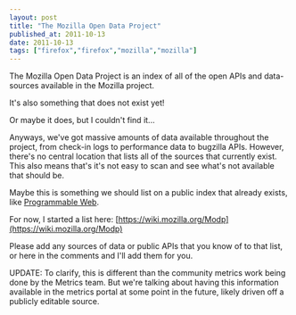 ```yaml
---
layout: post
title: "The Mozilla Open Data Project"
published_at: 2011-10-13
date: 2011-10-13
tags: ["firefox","firefox","mozilla","mozilla"]
---
```


The Mozilla Open Data Project is an index of all of the open APIs and data-sources available in the Mozilla project.

It's also something that does not exist yet!

Or maybe it does, but I couldn't find it...

Anyways, we've got massive amounts of data available throughout the project, from check-in logs to performance data to bugzilla APIs. However, there's no central location that lists all of the sources that currently exist. This also means that's it's not easy to scan and see what's not available that should be.

Maybe this is something we should list on a public index that already exists, like [Programmable Web](http://www.programmableweb.com/).

For now, I started a list here: [https://wiki.mozilla.org/Modp](https://wiki.mozilla.org/Modp)

Please add any sources of data or public APIs that you know of to that list, or here in the comments and I'll add them for you.

UPDATE: To clarify, this is different than the community metrics work being done by the Metrics team. But we're talking about having this information available in the metrics portal at some point in the future, likely driven off a publicly editable source.